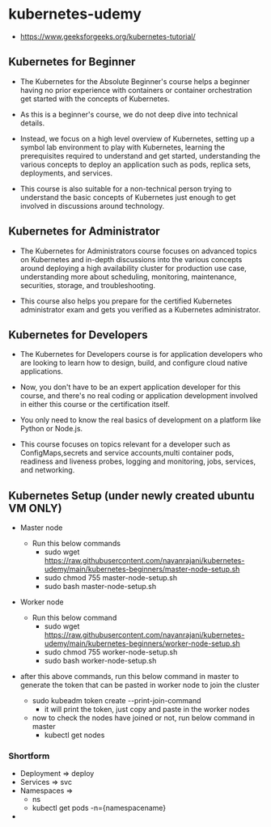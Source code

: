 # kubernetes-udemy

- https://www.geeksforgeeks.org/kubernetes-tutorial/
## Kubernetes for Beginner

- The Kubernetes for the Absolute Beginner's course helps a beginner having no prior experience with containers or container orchestration get started with the concepts of Kubernetes.

- As this is a beginner's course, we do not deep dive into technical details.

- Instead, we focus on a high level overview of Kubernetes, setting up a symbol lab environment to play with Kubernetes, learning the prerequisites required to understand and get started, understanding the various concepts to deploy an application such as pods, replica sets, deployments, and services.

- This course is also suitable for a non-technical person trying to understand the basic concepts of Kubernetes just enough to get involved in discussions around technology.

## Kubernetes for Administrator

- The Kubernetes for Administrators course focuses on advanced topics on Kubernetes and in-depth discussions into the various concepts around deploying a high availability cluster for production use case, understanding more about scheduling, monitoring, maintenance, securities, storage, and troubleshooting.

- This course also helps you prepare for the certified Kubernetes administrator exam and gets you verified as a Kubernetes administrator.

## Kubernetes for Developers

- The Kubernetes for Developers course is for application developers who are looking to learn how to design, build, and configure cloud native applications.

- Now, you don't have to be an expert application developer for this course, and there's no real coding or application development involved in either this course or the certification itself.

- You only need to know the real basics of development on a platform like Python or Node.js.

- This course focuses on topics relevant for a developer such as ConfigMaps,secrets and service accounts,multi container pods, readiness and liveness probes, logging and monitoring, jobs, services, and networking.

## Kubernetes Setup (under newly created ubuntu VM ONLY)

- Master node

  - Run this below commands
    - sudo wget https://raw.githubusercontent.com/nayanrajani/kubernetes-udemy/main/kubernetes-beginners/master-node-setup.sh
    - sudo chmod 755 master-node-setup.sh
    - sudo bash master-node-setup.sh

- Worker node

  - Run this below command
    - sudo wget https://raw.githubusercontent.com/nayanrajani/kubernetes-udemy/main/kubernetes-beginners/worker-node-setup.sh
    - sudo chmod 755 worker-node-setup.sh
    - sudo bash worker-node-setup.sh

- after this above commands, run this below command in master to generate the token that can be pasted in worker node to join the cluster
  - sudo kubeadm token create --print-join-command
    - it will print the token, just copy and paste in the worker nodes
  - now to check the nodes have joined or not, run below command in master
    - kubectl get nodes

### Shortform

- Deployment => deploy
- Services => svc
- Namespaces => 
  - ns
  - kubectl get pods -n={namespacename}
- 